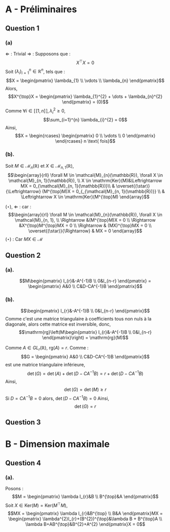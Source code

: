 # A - Préliminaires
## Question 1
### (a)
$\Leftarrow$ : Trivial
$\Rightarrow$ : 
Supposons que : 
$$X^{\top}X = 0$$
Soit $(\lambda_{i})_{i=1}^{n} \in \mathbb{R}^{n}$, tels que : 
$$X = \begin{pmatrix}
\lambda_{1} \\
\vdots \\
\lambda_{n}
\end{pmatrix}$$
Alors, 
$$X^{\top}X = \begin{pmatrix}
\lambda_{1}^{2} + \dots + \lambda_{n}^{2}
\end{pmatrix} = (0)$$
Comme $\forall i \in [\![1,n]\!], \lambda_{i}^{2} \geq 0$, 
$$\sum_{i=1}^{n} \lambda_{i}^{2} = 0$$
Ainsi, 
$$X = \begin{rcases}
\begin{pmatrix}
0 \\
\vdots \\
0
\end{pmatrix}
\end{rcases} n \text{ fois}$$

### (b).
Soit $M \in \mathcal{M}_{n}(\mathbb{R})$ et $X \in \mathcal{M}_{n, 1}(\mathbb{R})$, 
$$\begin{array}{rll}
\forall M \in \mathcal{M}_{n}(\mathbb{R}), \forall X \in \mathcal{M}_{n, 1}(\mathbb{R}), \\
  X \in \mathrm{Ker}(M)&\Leftrightarrow MX = 0_{\mathcal{M}_{n, 1}(\mathbb{R})}\\
& \overset{(\star)}{\Leftrightarrow} (M^{\top}M)X = 0_{_{\mathcal{M}_{n, 1}(\mathbb{R})}} \\
& \Leftrightarrow X \in \mathrm{Ker}(M^{\top}M)
\end{array}$$

$(\star)$, $\Leftarrow$ : 
car : 
$$\begin{array}{rl}
\forall M \in \mathcal{M}_{n}(\mathbb{R}), \forall X \in \mathcal{M}_{n, 1}, \\
\Rightarrow &(M^{\top}M)X = 0  \\
\Rightarrow &X^{\top}M^{\top}MX = 0 \\
\Rightarrow & (MX)^{\top}MX = 0 \\
\overset{(\star)}{\Rightarrow} & MX = 0 
\end{array}$$
$(\star)$ : Car $MX \in \mathcal{M}_{}$



## Question 2
### (a).
$$M\begin{pmatrix}
I_{r}&-A^{-1}B \\
0&I_{n-r}
\end{pmatrix} = \begin{pmatrix}
A&0 \\
C&D-CA^{-1}B
\end{pmatrix}$$

### (b).
$$\begin{pmatrix}
I_{r}&-A^{-1}B \\
0&I_{n-r}
\end{pmatrix}$$
Comme c'est une matrice triangulaire à coefficients tous non nuls à la diagonale, alors cette matrice est inversible, donc, 
$$\mathrm{rg}\left(M\begin{pmatrix}
I_{r}&-A^{-1}B \\
0&I_{n-r}
\end{pmatrix}\right) = \mathrm{rg}(M)$$


Comme $A \in GL_{r}(\mathbb{R})$, $\mathrm{rg}(A) = r$.
Comme : 
$$G = \begin{pmatrix}
A&0 \\
C&D-CA^{-1}B
\end{pmatrix}$$
est une matrice triangulaire inférieure, 
$$\det(G) = \det(A) + \det(D-CA^{-1}B) = r + \det(D-CA^{-1}B)$$
Ainsi, 
$$\det(G) = \det(M) \geq r$$
Si $D = CA^{-1}B = 0$ alors, $\det(D-CA^{-1}B) = 0$
Ainsi,
$$\det(G) = r$$

## Question 3


# B - Dimension maximale
## Question 4
### (a).
Posons :
$$M = \begin{pmatrix}
\lambda I_{r}&B \\
B^{\top}&A
\end{pmatrix}$$
Soit $X \in \mathrm{Ker}(M) = \mathrm{Ker}(M^{\top}M)$, 
$$MX = \begin{pmatrix}
\lambda I_{r}&B^{\top} \\
B&A
\end{pmatrix}MX = \begin{pmatrix}
\lambda^{2}I_{r}+(B^{2})^{\top}&\lambda B + B^{\top}A \\
\lambda B+AB^{\top}&B^{2}+A^{2}
\end{pmatrix}X = 0$$
